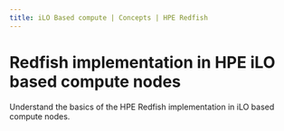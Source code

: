 ```yaml
---
title: iLO Based compute | Concepts | HPE Redfish
---
```


# Redfish implementation in HPE iLO based compute nodes

Understand the basics of the HPE Redfish implementation in iLO based compute nodes.
